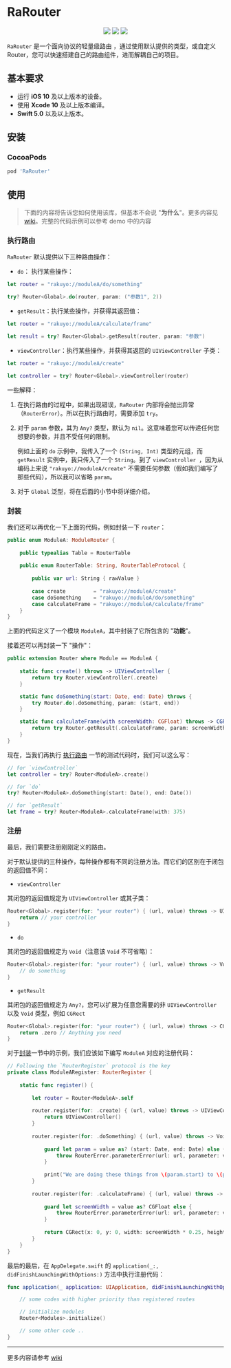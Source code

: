 # RaRouter

<p align="center">
<a><img src="https://img.shields.io/badge/language-swift-ffac45.svg"></a>
<a href="https://github.com/rakuyoMo/RaRouter/releases"><img src="https://img.shields.io/cocoapods/v/RaRouter.svg"></a>
<a href="https://github.com/rakuyoMo/RaRouter/blob/master/LICENSE"><img src="https://img.shields.io/cocoapods/l/RaRouter.svg?style=flat"></a>
</p>

`RaRouter` 是一个面向协议的轻量级路由 ，通过使用默认提供的类型，或自定义 Router，您可以快速搭建自己的路由组件，进而解耦自己的项目。

## 基本要求

- 运行 **iOS 10** 及以上版本的设备。
- 使用 **Xcode 10** 及以上版本编译。
- **Swift 5.0** 以及以上版本。

## 安装

### CocoaPods

```ruby
pod 'RaRouter'
```

## 使用

> 下面的内容将告诉您如何使用该库，但基本不会说 "**为什么**"。更多内容见 [wiki](https://github.com/rakuyoMo/RaRouter/wiki)。完整的代码示例可以参考 demo
> 中的内容

### 执行路由

`RaRouter` 默认提供以下三种路由操作：

- `do`： 执行某些操作：

```swift
let router = "rakuyo://moduleA/do/something"

try? Router<Global>.do(router, param: ("参数1", 2))
```

- `getResult`：执行某些操作，并获得其返回值：

```swift
let router = "rakuyo://moduleA/calculate/frame"

let result = try? Router<Global>.getResult(router, param: "参数")
```

- `viewController`：执行某些操作，并获得其返回的 `UIViewController` 子类：

```swift
let router = "rakuyo://moduleA/create"

let controller = try? Router<Global>.viewController(router)
```

一些解释：

1. 在执行路由的过程中，如果出现错误，`RaRouter` 内部将会抛出异常（`RouterError`）。所以在执行路由时，需要添加 `try`。

2. 对于 `param` 参数，其为 `Any?` 类型，默认为 `nil`。这意味着您可以传递任何您想要的参数，并且不受任何的限制。

    例如上面的 `do` 示例中，我传入了一个 `(String, Int)` 类型的元组，而 `getResult` 实例中，我只传入了一个 `String`。到了 `viewController
`，因为从编码上来说 `"rakuyo://moduleA/create"` 不需要任何参数（假如我们编写了那些代码），所以我可以省略 `param`。

3. 对于 `Global` 泛型，将在后面的小节中将详细介绍。

### 封装

我们还可以再优化一下上面的代码，例如封装一下 `router`：

```swift
public enum ModuleA: ModuleRouter {
    
    public typealias Table = RouterTable
    
    public enum RouterTable: String, RouterTableProtocol {
        
        public var url: String { rawValue }
        
        case create         = "rakuyo://moduleA/create"
        case doSomething    = "rakuyo://moduleA/do/something"
        case calculateFrame = "rakuyo://moduleA/calculate/frame" 
    }
}
```

上面的代码定义了一个模块 `ModuleA`，其中封装了它所包含的 "**功能**"。

接着还可以再封装一下 "操作"：

```swift
public extension Router where Module == ModuleA {
    
    static func create() throws -> UIViewController {
        return try Router.viewController(.create)
    }

    static func doSomething(start: Date, end: Date) throws {
        try Router.do(.doSomething, param: (start, end))
    }

    static func calculateFrame(with screenWidth: CGFloat) throws -> CGRect {
        return try Router.getResult(.calculateFrame, param: screenWidth)
    }
}
```

现在，当我们再执行 [执行路由](#执行路由) 一节的测试代码时，我们可以这么写：

```swift
// for `viewController`
let controller = try? Router<ModuleA>.create()

// for `do`
try? Router<ModuleA>.doSomething(start: Date(), end: Date())

// for `getResult`
let frame = try? Router<ModuleA>.calculateFrame(with: 375)
```

### 注册

最后，我们需要注册刚刚定义的路由。

对于默认提供的三种操作，每种操作都有不同的注册方法。而它们的区别在于闭包的返回值不同：

- `viewController`

其闭包的返回值规定为 `UIViewController` 或其子类：

```swift
Router<Global>.register(for: "your router") { (url, value) throws -> UIViewController in
    return // your controller
}
```

- `do`

其闭包的返回值规定为 `Void`（注意该 `Void` 不可省略）：

```swift
Router<Global>.register(for: "your router") { (url, value) throws -> Void in
    // do something
}
```

- `getResult`

其闭包的返回值规定为 `Any?`，您可以扩展为任意您需要的非 `UIViewController` 以及 `Void` 类型，例如 `CGRect`

```swift
Router<Global>.register(for: "your router") { (url, value) throws -> CGRect in
    return .zero // Anything you need
}
```

对于[封装](#封装)一节中的示例，我们应该如下编写 `ModuleA` 对应的注册代码：

```swift
// Following the `RouterRegister` protocol is the key
private class ModuleARegister: RouterRegister {
    
    static func register() {
        
        let router = Router<ModuleA>.self
        
        router.register(for: .create) { (url, value) throws -> UIViewController in
            return UIViewController()
        }
        
        router.register(for: .doSomething) { (url, value) throws -> Void in
            
            guard let param = value as? (start: Date, end: Date) else {
                throw RouterError.parameterError(url: url, parameter: value)
            }
            
            print("We are doing these things from \(param.start) to \(param.end)")
        }
        
        router.register(for: .calculateFrame) { (url, value) throws -> CGRect in
            
            guard let screenWidth = value as? CGFloat else {
                throw RouterError.parameterError(url: url, parameter: value)
            }
            
            return CGRect(x: 0, y: 0, width: screenWidth * 0.25, height: screenWidth)
        }
    }
}
```

最后的最后，在 `AppDelegate.swift` 的 `application(_:, didFinishLaunchingWithOptions:)` 方法中执行注册代码：

```swift
func application(_ application: UIApplication, didFinishLaunchingWithOptions launchOptions: [UIApplication.LaunchOptionsKey: Any]?) -> Bool {

    // some codes with higher priority than registered routes

    // initialize modules
    Router<Modules>.initialize()

    // some other code ..
}
```

--------

更多内容请参考 [wiki](https://github.com/rakuyoMo/RaRouter/wiki)